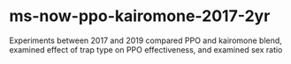 # ms-now-ppo-kairomone-2017-2yr
Experiments between 2017 and 2019 compared PPO and kairomone blend, examined effect of trap type on PPO effectiveness, and examined sex ratio
